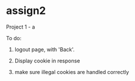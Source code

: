 assign2
=======

Project 1 - a

To do:

1. logout page, with 'Back'.

2. Display cookie in response

3. make sure illegal cookies are handled correctly


